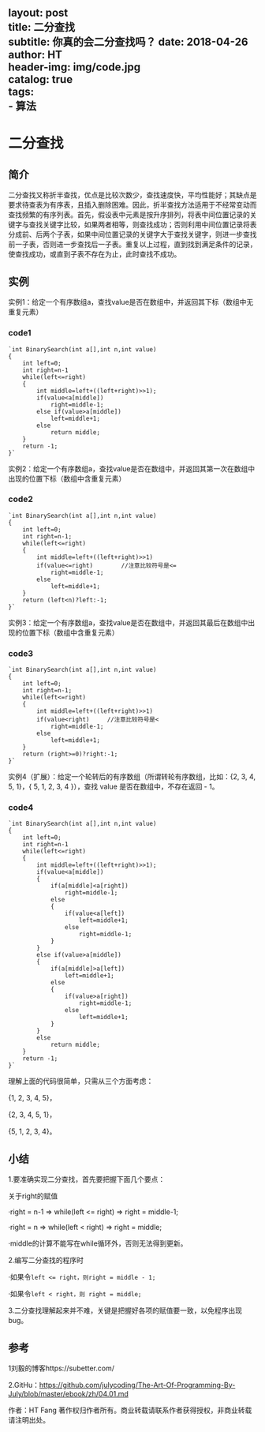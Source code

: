 layout:     post                    
title:      二分查找             
subtitle:   你真的会二分查找吗？
date:       2018-04-26            
author:     HT                     
header-img: img/code.jpg    
catalog: true                     
tags:                               
    - 算法
---

# 二分查找

## 简介

  二分查找又称折半查找，优点是比较次数少，查找速度快，平均性能好；其缺点是要求待查表为有序表，且插入删除困难。因此，折半查找方法适用于不经常变动而查找频繁的有序列表。首先，假设表中元素是按升序排列，将表中间位置记录的关键字与查找关键字比较，如果两者相等，则查找成功；否则利用中间位置记录将表分成前、后两个子表，如果中间位置记录的关键字大于查找关键字，则进一步查找前一子表，否则进一步查找后一子表。重复以上过程，直到找到满足条件的记录，使查找成功，或直到子表不存在为止，此时查找不成功。
  
## 实例

实例1：给定一个有序数组a，查找value是否在数组中，并返回其下标（数组中无重复元素）

### code1

	`int BinarySearch(int a[],int n,int value)
	{
		int left=0;
		int right=n-1
		while(left<=right)
		{
			int middle=left+((left+right)>>1);
			if(value<a[middle])
				right=middle-1;
			else if(value>a[middle])
				left=middle+1;
			else
				return middle;
		}
		return -1;
	}`

实例2：给定一个有序数组a，查找value是否在数组中，并返回其第一次在数组中出现的位置下标（数组中含重复元素）

### code2

	`int BinarySearch(int a[],int n,int value)
	{
		int left=0;
		int right=n-1;
		while(left<=right)
		{
			int middle=left+((left+right)>>1)
			if(value<=right)		//注意比较符号是<=
				right=middle-1;
			else
				left=middle+1;
		}
		return (left<n)?left:-1;
	}`

实例3：给定一个有序数组a，查找value是否在数组中，并返回其最后在数组中出现的位置下标（数组中含重复元素）

### code3

	`int BinarySearch(int a[],int n,int value)
	{
		int left=0;
		int right=n-1;
		while(left<=right)
		{
			int middle=left+((left+right)>>1)
			if(value<right)		//注意比较符号是<
				right=middle-1;
			else
				left=middle+1;
		}
		return (right>=0)?right:-1;
	}`

实例4（扩展）：给定一个轮转后的有序数组（所谓转轮有序数组，比如：{2, 3, 4, 5, 1}，{ 5, 1, 2, 3, 4 }），查找 value 是否在数组中，不存在返回 - 1。

### code4

	`int BinarySearch(int a[],int n,int value)
	{
		int left=0;
		int right=n-1
		while(left<=right)
		{
			int middle=left+((left+right)>>1);
			if(value<a[middle])
			{
				if(a[middle]<a[right])
					right=middle-1;
				else
				{
					if(value<a[left])
						left=middle+1;
					else
						right=middle-1;
				}
			}
			else if(value>a[middle])
			{
				if(a[middle]>a[left])
					left=middle+1;
				else
				{
					if(value>a[right])
						right=middle-1;
					else
						left=middle+1;
				}
			}		
			else
				return middle;
		}
		return -1;
	}`
	
理解上面的代码很简单，只需从三个方面考虑：

{1, 2, 3, 4, 5}，

{2, 3, 4, 5, 1}，

{5, 1, 2, 3, 4}。

## 小结
1.要准确实现二分查找，首先要把握下面几个要点：

关于right的赋值

·right = n-1 => while(left <= right) => right = middle-1;

·right = n => while(left < right) => right = middle;

·middle的计算不能写在while循环外，否则无法得到更新。

2.编写二分查找的程序时

·如果令`left <= right，则right = middle - 1;`

·如果令`left < right，则 right = middle;`

3.二分查找理解起来并不难，关键是把握好各项的赋值要一致，以免程序出现bug。

## 参考
1刘毅的博客https://subetter.com/

2.GitHu：https://github.com/julycoding/The-Art-Of-Programming-By-July/blob/master/ebook/zh/04.01.md

作者：HT Fang
著作权归作者所有。商业转载请联系作者获得授权，非商业转载请注明出处。

